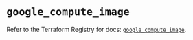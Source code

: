 # `google_compute_image`

Refer to the Terraform Registry for docs: [`google_compute_image`](https://registry.terraform.io/providers/hashicorp/google-beta/5.17.0/docs/resources/google_compute_image).
